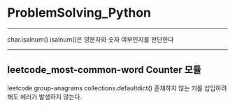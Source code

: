 # ProblemSolving_Python

------
char.isalnum()
isalnum()은 영문자와 숫자 여부인지를 판단한다

------
leetcode_most-common-word
Counter 모듈
------
leetcode group-anagrams
collections.defaultdict()
존재하지 않는 키를 삽입하려해도 에러가 발생하지 않는다. 

